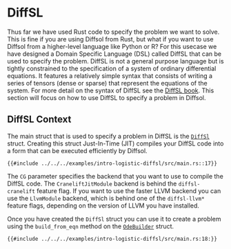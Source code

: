 # DiffSL

Thus far we have used Rust code to specify the problem we want to solve. This is fine if you are using Diffsol from Rust, but what if you want to use Diffsol from a higher-level language like Python or R?
For this usecase we have designed a Domain Specific Language (DSL) called DiffSL that can be used to specify the problem. DiffSL is not a general purpose language but is tightly constrained to
the specification of a system of ordinary differential equations. It features a relatively simple syntax that consists of writing a series of tensors (dense or sparse) that represent the equations of the system.
For more detail on the syntax of DiffSL see the [DiffSL book](https://martinjrobins.github.io/diffsl/). This section will focus on how to use DiffSL to specify a problem in Diffsol.

## DiffSL Context

The main struct that is used to specify a problem in DiffSL is the [`DiffSl`](https://docs.rs/diffsol/latest/diffsol/ode_solver/diffsl/struct.DiffSl.html) struct. Creating this struct
Just-In-Time (JIT) compiles your DiffSL code into a form that can be executed efficiently by Diffsol.

```rust,ignore
{{#include ../../../examples/intro-logistic-diffsl/src/main.rs::17}}
```

The `CG` parameter specifies the backend that you want to use to compile the DiffSL code. The `CraneliftJitModule` backend is behind the `diffsl-cranelift` feature flag. If you want to use the faster LLVM backend you can use the `LlvmModule` backend, which is behind one of the `diffsl-llvm*` feature flags, depending on the version of LLVM you have installed.

Once you have created the `DiffSl` struct you can use it to create a problem using the `build_from_eqn` method on the [`OdeBuilder`](https://docs.rs/diffsol/latest/diffsol/ode_solver/builder/struct.OdeBuilder.html) struct.

```rust,ignore
{{#include ../../../examples/intro-logistic-diffsl/src/main.rs:18:}}
```
